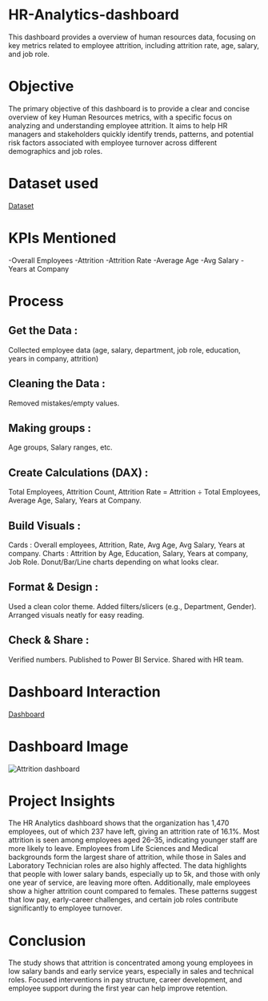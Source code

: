 # HR-Analytics-dashboard
 This dashboard provides a overview of human resources data, focusing on key metrics related to employee attrition, including attrition rate, age, salary, and job role.
# Objective
The primary objective of this dashboard is to provide a clear and concise overview of key Human Resources metrics, with a specific focus on analyzing and understanding employee attrition. It aims to help HR managers and stakeholders quickly identify trends, patterns, and potential risk factors associated with employee turnover across different demographics and job roles.

# Dataset used
<a href="https://github.com/visakhjp/HR-Analytics-dashboard/blob/main/HR_Analytics.csv">Dataset</a>

# KPIs Mentioned
-Overall Employees
-Attrition
-Attrition Rate
-Average Age
-Avg Salary
-Years at Company

# Process
## Get the Data :
Collected employee data (age, salary, department, job role, education, years in company, attrition)

## Cleaning the Data :
Removed mistakes/empty values.

## Making groups : 
Age groups, Salary ranges, etc.

## Create Calculations (DAX) :
Total Employees,
Attrition Count,
Attrition Rate = Attrition ÷ Total Employees,
Average Age, Salary, Years at Company.

## Build Visuals :
Cards : Overall employees, Attrition, Rate, Avg Age, Avg Salary, Years at company.
Charts : Attrition by Age, Education, Salary, Years at company, Job Role.
Donut/Bar/Line charts depending on what looks clear.

## Format & Design :
Used a clean color theme.
Added filters/slicers (e.g., Department, Gender).
Arranged visuals neatly for easy reading.

## Check & Share :
Verified numbers.
Published to Power BI Service.
Shared with HR team.

# Dashboard Interaction 
<a href="https://github.com/visakhjp/HR-Analytics-dashboard/blob/main/attrition.pbix">Dashboard</a>

# Dashboard Image
![Attrition dashboard](https://github.com/user-attachments/assets/c1554b29-3c5e-4797-b0ef-0e6f89773bb4)

# Project Insights
The HR Analytics dashboard shows that the organization has 1,470 employees, out of which 237 have left, giving an attrition rate of 16.1%. Most attrition is seen among employees aged 26–35, indicating younger staff are more likely to leave. Employees from Life Sciences and Medical backgrounds form the largest share of attrition, while those in Sales and Laboratory Technician roles are also highly affected. The data highlights that people with lower salary bands, especially up to 5k, and those with only one year of service, are leaving more often. Additionally, male employees show a higher attrition count compared to females. These patterns suggest that low pay, early-career challenges, and certain job roles contribute significantly to employee turnover.

# Conclusion
The study shows that attrition is concentrated among young employees in low salary bands and early service years, especially in sales and technical roles. Focused interventions in pay structure, career development, and employee support during the first year can help improve retention.
